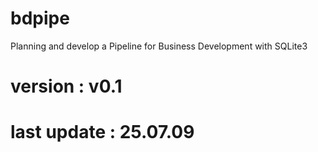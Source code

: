 # bdpipe
Planning and develop a Pipeline for Business Development with SQLite3

# version : v0.1
# last update : 25.07.09
